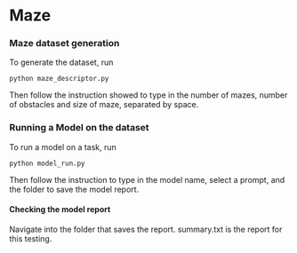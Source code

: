 # Maze



### Maze dataset generation
To generate the dataset, run 
```
python maze_descriptor.py
```
Then follow the instruction showed to type in the number of mazes, number of obstacles and size of maze, separated by space. 

### Running a Model on the dataset
To run a model on a task, run
```
python model_run.py
```
Then follow the instruction to type in the model name, select a prompt, and the folder to save the model report. 

#### Checking the model report

Navigate into the folder that saves the report. summary.txt is the report for this testing. 
